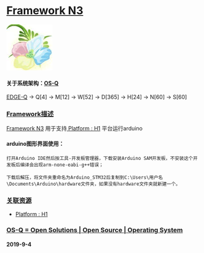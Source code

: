 ﻿# [Framework N3](https://github.com/OS-Q/N3)
[![sites](OS-Q/OS-Q.png)](http://www.OS-Q.com)
#### 关于系统架构：[OS-Q](https://github.com/OS-Q/OS-Q)

[EDGE-Q](https://github.com/OS-Q/EDGE-Q) -> Q[4] -> M[12] -> W[52] -> D[365] -> H[24] -> N[60] -> S[60]

### [Framework描述](https://github.com/OS-Q/N3/wiki) 

[Framework N3](https://github.com/OS-Q/N3) 用于支持[ Platform : H1](https://github.com/OS-Q/H1) 平台运行arduino

#### arduino图形界面使用：

```
打开Arduino IDE然后按工具-开发板管理器，下载安装Arduino SAM开发板，不安装这个开发板后编译会出现arm-none-eabi-g++错误；

下载后解压，将文件夹重命名为Arduino_STM32后复制到C:\Users\用户名\Documents\Arduino\hardware文件夹，如果没有hardware文件夹就新建一个。
```

### [关联资源](https://github.com/OS-Q/)

*  [ Platform : H1](https://github.com/OS-Q/H1) 

### [OS-Q = Open Solutions | Open Source |  Operating System ](http://www.OS-Q.com/N3)
####  2019-9-4
